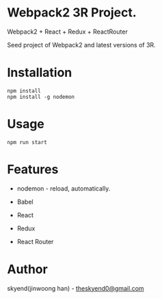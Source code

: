 # Webpack2 3R Project.

Webpack2 + React + Redux + ReactRouter

Seed project of Webpack2 and latest versions of 3R.

# Installation

```
npm install
npm install -g nodemon
```

# Usage

```
npm run start
```

# Features

* nodemon - reload, automatically.

* Babel

* React

* Redux

* React Router


# Author

skyend(jinwoong han) - theskyend0@gmail.com
